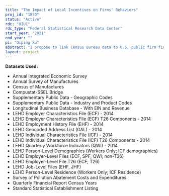 ```yaml
---
title: "The Impact of Local Incentives on Firms' Behaviors"
proj_id: "1850"
status: "Active"
rdc: "UIUC"
rdc_type: "Federal Statistical Research Data Center"
start_year: "2021"
end_year: ""
pi: "Qiping Xu"
abstract: "I propose to link Census Bureau data to U.S. public firm financial statements, toxic release data from the U.S. Environmental Protection Agency and a database of employment vacancies by Burning Glass Technologies to examine the impact of local incentives on firms’ employment, investment and environmental decisions. Local government decisions to reduce business costs can potentially affect many dimensions of businesses; however, the impact of those decisions is not completely clear. For example, how do local incentives aimed to reduce business costs affect the seasonality of employment and investment? Do they have any impact on firms’ environmental and employment decisions? What kind of characteristics at the establishment and firm level explain the impact? What individual level characteristics are associated with the impact? Ultimately, do these impacts aggregate?"
layout: project
---
```


**Datasets Used:**

  - Annual Integrated Economic Survey 
  - Annual Survey of Manufactures 
  - Census of Manufactures 
  - Compustat-SSEL Bridge 
  - Supplementary Public Data - Geographic Codes 
  - Supplementary Public Data - Industry and Product Codes 
  - Longitudinal Business Database - With EIN and Revenue 
  - LEHD Employer Characteristics File (ECF) - 2014 
  - LEHD Employer Characteristics File (ECF) T26 Components - 2014 
  - LEHD Employment History File (EHF) - 2014 
  - LEHD Geocoded Address List (GAL) - 2014 
  - LEHD Individual Characteristics File (ICF) - 2014 
  - LEHD Individual Characteristics File (ICF) T26 Components - 2014 
  - LEHD Quarterly Workforce Indicators (QWI) - 2014 
  - LEHD Person-Level Demographics (Workers Only; ICF demographics) 
  - LEHD Employer-Level Files (ECF, SPF, QWI; non-T26) 
  - LEHD Employer-Level File T26 (ECF; T26) 
  - LEHD Job-Level Files (EHF, JHF) 
  - LEHD Person-Level Residence (Workers Only; ICF Residence) 
  - Survey of Pollution Abatement Costs and Expenditures 
  - Quarterly Financial Report Census Years 
  - Standard Statistical Establishment Listing 

